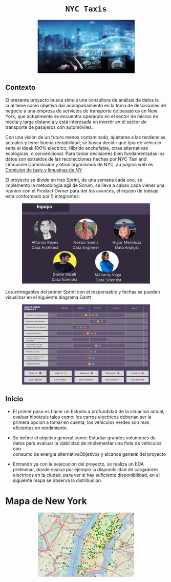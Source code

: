 # <h1 align="center">**`NYC Taxis`**</h1>

<p align="center">
<img src="https://github.com/TheAlfonzReyes/Taxis-electricos-NYC/blob/main/Variables_entorno/carro.jpeg"  >
</p>

## **Contexto**

El presente proyecto busca simula una consultora de análisis de datos la cual tiene como objetivo dar acompañamiento en la toma de desciciones de negocio a una empresa de servicios de transporte de pasajeros en New York, que actualmente se encuentra operando en el sector de micros de media y larga distancia y está interesada en invertir en el sector de transporte de pasajeros con automóviles. 

Con una visión de un futuro menos contaminado, ajustarse a las tendencias actuales y tener buena rentabilidad, se busca decidir que tipo de vehiculo seria el ideal: 100% electrico, Hibrido enchufable, otras alternativas ecologicas, o convencional. Para tomar decisiones bien fundamentadas los datos son extraídos de las recolecciones hechas por NYC Taxi and Limousine Commission y otros organismos de NYC, au pagina web es
[Comision de taxis y limusinas de NY](https://www.nyc.gov/site/tlc/index.page)

El proyecto se divide en tres Sprint, de una semana cada uno, se implemento la metodologia agil de Scrum, se lleva a cabao cada viener una reunion con el Product Owner para dar los avances, el equipo de trabajo esta conformado por 5 integrantes:

<p align="center">
<img src="https://github.com/TheAlfonzReyes/Taxis-electricos-NYC/blob/main/Variables_entorno/integrantes.png" width=400 height=250 >
</p>

Los entregables del primer Sprint con el responsable y fechas se pueden visualizar en el siguiente diagrama Gantt
<p align="center">
<img src="https://github.com/TheAlfonzReyes/Taxis-electricos-NYC/blob/main/Variables_entorno/gant1.png" width=400 height=250 >
</p>

## **Inicio**

* El primer paso es hacer un Estudio a profundidad de la situacion actual, evaluar hipotesis tales como: los carros electricos deberian ser la primera opcion a tomar en cuenta, los vehiculos verdes son mas eficientes en rendimiento.
  
* Se define el objetivo general como:
  Estudiar grandes volumenes de datos para evaliuar la viabilidad de implementar una flota de vehiculos con   
  consumo de energia alternativaObjetivos y alcance general del proyecto
  
* Entrando ya con la eejecucion del proyecto, se realiza un EDA preliminar, donde evalua por ejemplo la 
  disponibilidad de cargadores electricos en la ciudad, para ver si hay suficiente disponibilidad, en el siguiente   mapa se observa la distribucion.

<h1>Mapa de New York</h1>
<p align="center" tittle = "Mapa de New York">
<img src="https://github.com/TheAlfonzReyes/Taxis-electricos-NYC/blob/main/Variables_entorno/mapa.png" width=300 height=200 alt = "Mapa de New York" >
</p>





